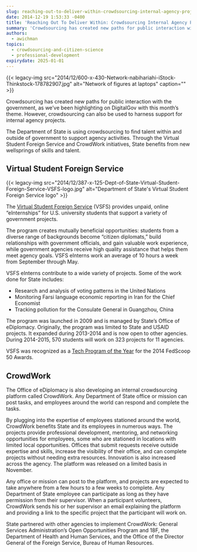 ```yaml
---
slug: reaching-out-to-deliver-within-crowdsourcing-internal-agency-projects
date: 2014-12-19 1:53:33 -0400
title: 'Reaching Out To Deliver Within: Crowdsourcing Internal Agency Projects'
summary: 'Crowdsourcing has created new paths for public interaction with the government, as we&#8217;ve been highlighting on DigitalGov with this month’s theme. However, crowdsourcing can also be used to harness support for internal agency projects. The Department of State is using crowdsourcing to find talent within and outside of government to support agency activities. Through the'
authors:
  - awichman
topics:
  - crowdsourcing-and-citizen-science
  - professional-development
expirydate: 2025-01-01
---
```


{{< legacy-img src="2014/12/600-x-430-Network-nabihariahi-iStock-Thinkstock-178782907.jpg" alt="Network of figures at laptops" caption="" >}} 

Crowdsourcing has created new paths for public interaction with the government, as we&#8217;ve been highlighting on DigitalGov with this month’s theme. However, crowdsourcing can also be used to harness support for internal agency projects.

The Department of State is using crowdsourcing to find talent within and outside of government to support agency activities. Through the Virtual Student Foreign Service and CrowdWork initiatives, State benefits from new wellsprings of skills and talent.

## **Virtual Student Foreign Service**

{{< legacy-img src="2014/12/387-x-125-Dept-of-State-Virtual-Student-Foreign-Service-VSFS-logo.jpg" alt="Department of State's Virtual Student Foreign Service logo" >}}

The [Virtual Student Foreign Service](http://www.state.gov/vsfs/) (VSFS) provides unpaid, online “eInternships” for U.S. university students that support a variety of government projects.

The program creates mutually beneficial opportunities: students from a diverse range of backgrounds become “citizen diplomats,” build relationships with government officials, and gain valuable work experience, while government agencies receive high quality assistance that helps them meet agency goals. VSFS eInterns work an average of 10 hours a week from September through May.

VSFS eInterns contribute to a wide variety of projects. Some of the work done for State includes:

  * Research and analysis of voting patterns in the United Nations
  * Monitoring Farsi language economic reporting in Iran for the Chief Economist
  * Tracking pollution for the Consulate General in Guangzhou, China

The program was launched in 2009 and is managed by State’s Office of eDiplomacy. Originally, the program was limited to State and USAID projects. It expanded during 2013-2014 and is now open to other agencies. During 2014-2015, 570 students will work on 323 projects for 11 agencies.

VSFS was recognized as a [Tech Program of the Year](http://fedscoop.com/events/fedscoop50/#tech-program) for the 2014 FedScoop 50 Awards.

## **CrowdWork**

The Office of eDiplomacy is also developing an internal crowdsourcing platform called CrowdWork. Any Department of State office or mission can post tasks, and employees around the world can respond and complete the tasks.

By plugging into the expertise of employees stationed around the world, CrowdWork benefits State and its employees in numerous ways. The projects provide professional development, mentoring, and networking opportunities for employees, some who are stationed in locations with limited local opportunities. Offices that submit requests receive outside expertise and skills, increase the visibility of their office, and can complete projects without needing extra resources. Innovation is also increased across the agency. The platform was released on a limited basis in November.

Any office or mission can post to the platform, and projects are expected to take anywhere from a few hours to a few weeks to complete. Any Department of State employee can participate as long as they have permission from their supervisor. When a participant volunteers, CrowdWork sends his or her supervisor an email explaining the platform and providing a link to the specific project that the participant will work on.

State partnered with other agencies to implement CrowdWork: General Services Administration’s Open Opportunities Program and 18F, the Department of Health and Human Services, and the Office of the Director General of the Foreign Service, Bureau of Human Resources.